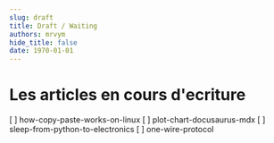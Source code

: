 ```yaml
--- 
slug: draft
title: Draft / Waiting
authors: mrvym
hide_title: false
date: 1970-01-01
---
```

# Les articles en cours d'ecriture

[ ] how-copy-paste-works-on-linux
[ ] plot-chart-docusaurus-mdx
[ ] sleep-from-python-to-electronics
[ ] one-wire-protocol
